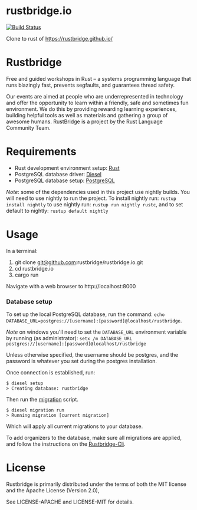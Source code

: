 # rustbridge.io
[![Build Status](https://travis-ci.org/rustbridge/rustbridge.io.svg?branch=master)](https://travis-ci.org/rustbridge/rustbridge.io)

Clone to rust of https://rustbridge.github.io/

# Rustbridge
Free and guided workshops in Rust – a systems programming language that runs blazingly fast, prevents segfaults, and guarantees thread safety.

Our events are aimed at people who are underrepresented in technology and offer the opportunity to learn within a friendly, safe and sometimes fun environment. We do this by providing rewarding learning experiences, building helpful tools as well as materials and gathering a group of awesome humans. RustBridge is a project by the Rust Language Community Team.

# Requirements 
* Rust development environment setup: [Rust](https://www.rust-lang.org/en-US/)
* PostgreSQL database driver: [Diesel](http://diesel.rs/guides/getting-started/)
* PostgreSQL database setup: [PostgreSQL](https://www.postgresql.org/)

*Note*: some of the dependencies used in this project use nightly builds. You will need to use nightly to run the project. To install nightly run: `rustup install nightly` to use nightly run: `rustup run nightly rustc`, and to set default to nightly: `rustup default nightly`

# Usage
In a terminal:
1. git clone git@github.com:rustbridge/rustbridge.io.git
2. cd rustbridge.io
3. cargo run

Navigate with a web browser to http://localhost:8000

### Database setup
To set up the local PostgreSQL database, run the command:
 `echo DATABASE_URL=postgres://[username]:[password]@localhost/rustbridge`. 

*Note* on windows you'll need to set the `DATABASE_URL` environment variable by running (as administrator):
`setx /m DATABASE_URL postgres://[username]:[password]@localhost/rustbridge`

Unless otherwise specified, the username should be postgres, and the password is whatever you set during the postgres installation. 

Once connection is established, run: 
```
$ diesel setup
> Creating database: rustbridge
```
Then run the [migration](https://en.wikipedia.org/wiki/Schema_migration) script. 
```
$ diesel migration run
> Running migration [current migration]
```
Which will apply all current migrations to your database.

To add organizers to the database, make sure all migrations are applied, and follow the instructions on the [Rustbridge-Cli](https://github.com/rustbridge/rustbridge-cli).

# License 
Rustbridge is primarily distributed under the terms of both the MIT license and the Apache License (Version 2.0), 

See LICENSE-APACHE and LICENSE-MIT for details.
